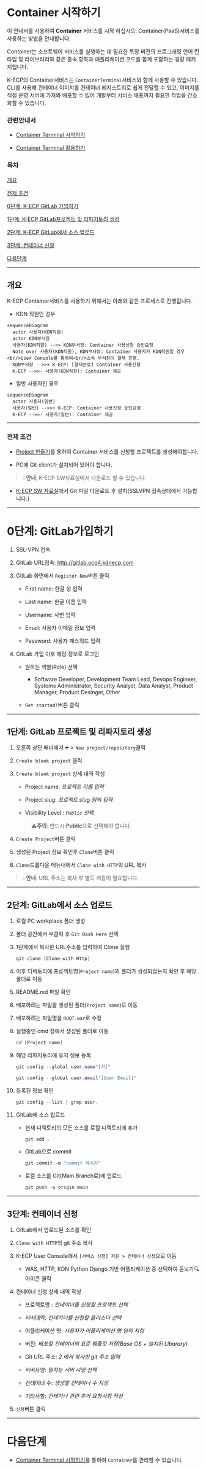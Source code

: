 [문서 최종 수정일자]:#23.06.01

[문서 최종 수정자]:#신승규

# Container 시작하기

이 안내서를 사용하여 **Container** 서비스를 시작 하십시오. Container(PaaS)서비스를 사용하는 방법을 안내합니다.

Container는 소프트웨어 서비스를 실행하는 데 필요한 특정 버전의 프로그래밍 언어 런타임 및 라이브러리와 같은 종속 항목과 애플리케이션 코드를 함께 포함하는 경량 패키지입니다.

K-ECP의 Container서비스는 `ContainerTerminal`서비스와 함께 사용할 수 있습니다. CLI를 사용해 컨테이너 이미지를 컨테이너 레지스트리로 쉽게 전달할 수 있고, 이미지를 직접 운영 서버에 가져와 배포할 수 있어 개발부터 서비스 배포까지 필요한 작업을 간소화할 수 있습니다.

### 관련안내서

- [Container Terminal 시작하기](./ContainerTerminal_started.md)

- [Container Terminal 활용하기](./ContainerTerminal_use.md)

### 목차

[개요](#abstract)

[전제 조건](#precondition)

[0단계: K-ECP GitLab 가입하기](#step0)

[1단계: K-ECP GitLab프로젝트 및 리파지토리 생성](#step1)

[2단계: K-ECP GitLab에서 소스 업로드](#step2)

[3단계: 컨테이너 신청](#step3)

[다음단계](#nextstep)

---

<span id= "abstract"/>

## 개요

K-ECP Container서비스를 사용하기 위해서는 아래와 같은 프로세스로 진행됩니다.

* KDN 직원인 경우

```mermaid
sequenceDiagram
  actor 사용자(KDN직원)
  actor KDN부서장
  사용자(KDN직원) -->> KDN부서장: Container 사용신청 승인요청
  Note over 사용자(KDN직원), KDN부서장: Container 사용자가 KDN직원일 경우<br/>User Console를 통하여<br/>소속 부서장이 결재 진행.
  KDN부서장 -->>+ K-ECP: [결재완료] Container 사용신청
  K-ECP -->>- 사용자(KDN직원): Container 제공
```

* 일반 사용자인 경우

```mermaid
sequenceDiagram
  actor 사용자(일반)
  사용자(일반) -->>+ K-ECP: Container 사용신청 승인요청
  K-ECP -->>- 사용자(일반): Container 제공
```

---

<span id= "prediction"/>

### 전제 조건

- [Project 만들기](./Project.md)를 통하여 Container 서비스를 신청할 프로젝트를 생성해야합니다.

- PC에 Git client가 설치되어 있어야 합니다.

> :bulb:**안내**: K-ECP SW자료실에서 다운로드 할 수 있습니다.

- [K-ECP SW 자료실](./http://10.100.11.114/k-ecp/software)에서 Git 파일 다운로드 후 설치(SSLVPN 접속상태에서 가능합니다.)

---

<span id= "step0"/>

# 0단계: GitLab가입하기

1. SSL-VPN 접속

2. GitLab URL접속: http://gitlab.ocp4.kdnecp.com

3. GitLab 화면에서 `Register Now`버튼 클릭
   
   * First name: 한글 성 입력
   
   * Last name: 한글 이름 입력
   
   * Username: 사번 입력
   
   * Email: 사용자 이메일 정보 입력
   
   * Password: 사용자 패스워드 입력

4. GitLab 가입 이후 해당 정보로 로그인
   
   * 원하는 역할(Role) 선택
  
     * Software Developer, Development Team Lead, Devops Engineer, Systems Administrator, Security Analyst, Data Analyst, Product Manager, Product Desinger, Other
   
   * `Get started!`버튼 클릭

---

## 1단계: GitLab 프로젝트 및 리파지토리 생성

1. 오른쪽 상단 배너에서 :heavy_plus_sign: > `New project/repository`클릭

2. `Create blank project` 클릭

3. `Create blank project` 상세 내역 작성
   
   * Project name: *프로젝트 이름 입력*
   
   * Project slug: *프로젝트 slug 임의 입력*
   
   * Visibility Level : *`Public` 선택*
   
   > :warning:**주의**: 반드시 **Public**으로 선택해야 합니다.

4. `Create Project`버튼 클릭

5. 생성된 Project 정보 확인후 `Clone`버튼 클릭

6. `Clone`드롭다운 메뉴내에서 `Clone with HTTP`의 URL 복사

> :bulb:**안내**: URL 주소는 복사 후 별도 저장이 필요합니다.

---

## 2단계: GitLab에서 소스 업로드

1. 로컬 PC workplace 폴더 생성

2. 폴더 공간에서 우클릭 후 `Git Bash Here` 선택

3. 1단계에서 복사한 URL주소를 입력하여 Clone 실행
   
   ```powershell
   git clone [Clone with Http]
   ```

4. 이후 디렉토리에 프로젝트명(`Project name`)의 폴더가 생성되었는지 확인 후 해당 폴더로 이동

5. README.md 파일 확인

6. 배포하려는 파일을 생성된 폴더(`Project name`)로 이동

7. 배포하려는 파일명을 `ROOT.war`로 수정

8. 실행중인 cmd 창에서 생성된 폴더로 이동
   
   ```powershell
   cd [Project name]
   ```

9. 해당 리파지토리에 유저 정보 등록
   
   ```powershell
   git config --global user.name"[사]"
   ```
   
   ```powershell
   git config --global user.email"[User Email]"
   ```

10. 등록된 정보 확인
    
    ```powershell
    git config --list | grep user.
    ```

11. GitLab에 소스 업로드
    
    * 현재 디렉토리의 모든 소스를 로컬 디렉토리에 추가
      
      ```powershell
      git add .
      ```
    
    * GitLab으로 commit
      
      ```powershell
      git commit -m "commit 메시지"
      ```
    
    * 로컬 소스를 Git(Main Branch로)에 업로드
      
      ```powershell
      git push -u origin main
      ```

---

## 3단계: 컨테이너 신청

1. GitLab에서 업로드된 소스를 확인

2. `Clone with HTTP`의 git 주소 복사

3. K-ECP User Console에서 `[서비스 신청] 자원 > 컨테이너 신청`으로 이동
   
   * WAS, HTTP, KDN Python Django 기반 어플리케이션 중 선택하여 돋보기:mag:아이콘 클릭

4. 컨테이너 신청 상세 내역 작성
   
   * 프로젝트명 : *컨테이너를 신청할 프로젝트 선택*
   
   * 서버대역: *컨테이너를 신청할 클러스터 선택*
   
   * 어플리케이션 명: *사용자가 어플리케이션 명 임의 지정*
   
   * 버전: *배포할 컨테이너의 표준 템플릿 지정(Base OS + 설치된 Libarary)*
   
   * Git URL 주소: *2.에서 복사한 git 주소 입력*
   
   * 서버사양: *원하는 서버 사양 선택*
   
   * 컨테이너 수: *생성할 컨테이너 수 지정*
   
   * 기타사항: *컨테이너 관련 추가 요청사항 작성*

5. `신청`버튼 클릭

---

<span id="nextstep"/>

</span>

# 다음단계

* [Container Terminal 시작하기](./ContainerTerminal_started.md)를 통하여 `Container`를 관리할 수 있습니다.
